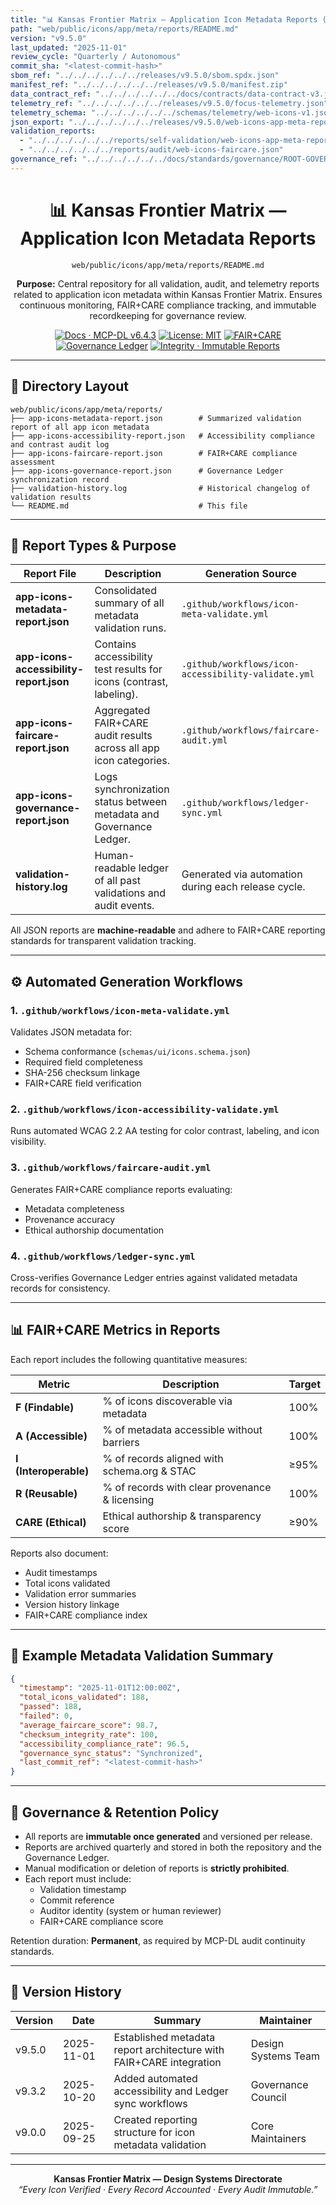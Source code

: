 ```yaml
---
title: "📊 Kansas Frontier Matrix — Application Icon Metadata Reports (Diamond⁹ Ω / Crown∞Ω Ultimate Certified)"
path: "web/public/icons/app/meta/reports/README.md"
version: "v9.5.0"
last_updated: "2025-11-01"
review_cycle: "Quarterly / Autonomous"
commit_sha: "<latest-commit-hash>"
sbom_ref: "../../../../../../releases/v9.5.0/sbom.spdx.json"
manifest_ref: "../../../../../../releases/v9.5.0/manifest.zip"
data_contract_ref: "../../../../../../docs/contracts/data-contract-v3.json"
telemetry_ref: "../../../../../../releases/v9.5.0/focus-telemetry.json"
telemetry_schema: "../../../../../../schemas/telemetry/web-icons-v1.json"
json_export: "../../../../../../releases/v9.5.0/web-icons-app-meta-reports.json"
validation_reports:
  - "../../../../../../reports/self-validation/web-icons-app-meta-reports-validation.json"
  - "../../../../../../reports/audit/web-icons-faircare.json"
governance_ref: "../../../../../../docs/standards/governance/ROOT-GOVERNANCE.md"
---
```


<div align="center">

# 📊 Kansas Frontier Matrix — **Application Icon Metadata Reports**
`web/public/icons/app/meta/reports/README.md`

**Purpose:** Central repository for all validation, audit, and telemetry reports related to application icon metadata within Kansas Frontier Matrix. Ensures continuous monitoring, FAIR+CARE compliance tracking, and immutable recordkeeping for governance review.

[![Docs · MCP-DL v6.4.3](https://img.shields.io/badge/Docs-MCP--DL%20v6.4.3-blue)](../../../../../../docs/standards/markdown_rules.md)
[![License: MIT](https://img.shields.io/badge/License-MIT-green)](../../../../../../LICENSE)
[![FAIR+CARE](https://img.shields.io/badge/FAIR%2BCARE-Compliant-orange)](../../../../../../docs/standards/governance/ROOT-GOVERNANCE.md)
[![Governance Ledger](https://img.shields.io/badge/Governance-Ledger-Active-purple)](../../../../../../docs/standards/governance/LEDGER.md)
[![Integrity · Immutable Reports](https://img.shields.io/badge/Integrity-Immutable-blueviolet)](../../../../../../reports/audit/web-icons-faircare.json)

</div>

---

## 📁 Directory Layout

```
web/public/icons/app/meta/reports/
├── app-icons-metadata-report.json        # Summarized validation report of all app icon metadata
├── app-icons-accessibility-report.json   # Accessibility compliance and contrast audit log
├── app-icons-faircare-report.json        # FAIR+CARE compliance assessment
├── app-icons-governance-report.json      # Governance Ledger synchronization record
├── validation-history.log                # Historical changelog of validation results
└── README.md                             # This file
```

---

## 🧩 Report Types & Purpose

| Report File | Description | Generation Source |
|--------------|--------------|-------------------|
| **app-icons-metadata-report.json** | Consolidated summary of all metadata validation runs. | `.github/workflows/icon-meta-validate.yml` |
| **app-icons-accessibility-report.json** | Contains accessibility test results for icons (contrast, labeling). | `.github/workflows/icon-accessibility-validate.yml` |
| **app-icons-faircare-report.json** | Aggregated FAIR+CARE audit results across all app icon categories. | `.github/workflows/faircare-audit.yml` |
| **app-icons-governance-report.json** | Logs synchronization status between metadata and Governance Ledger. | `.github/workflows/ledger-sync.yml` |
| **validation-history.log** | Human-readable ledger of all past validations and audit events. | Generated via automation during each release cycle. |

All JSON reports are **machine-readable** and adhere to FAIR+CARE reporting standards for transparent validation tracking.

---

## ⚙️ Automated Generation Workflows

### 1. `.github/workflows/icon-meta-validate.yml`
Validates JSON metadata for:
- Schema conformance (`schemas/ui/icons.schema.json`)
- Required field completeness
- SHA-256 checksum linkage
- FAIR+CARE field verification

### 2. `.github/workflows/icon-accessibility-validate.yml`
Runs automated WCAG 2.2 AA testing for color contrast, labeling, and icon visibility.

### 3. `.github/workflows/faircare-audit.yml`
Generates FAIR+CARE compliance reports evaluating:
- Metadata completeness  
- Provenance accuracy  
- Ethical authorship documentation  

### 4. `.github/workflows/ledger-sync.yml`
Cross-verifies Governance Ledger entries against validated metadata records for consistency.

---

## 📊 FAIR+CARE Metrics in Reports

Each report includes the following quantitative measures:

| Metric | Description | Target |
|--------|--------------|---------|
| **F (Findable)** | % of icons discoverable via metadata | 100% |
| **A (Accessible)** | % of metadata accessible without barriers | 100% |
| **I (Interoperable)** | % of records aligned with schema.org & STAC | ≥95% |
| **R (Reusable)** | % of records with clear provenance & licensing | 100% |
| **CARE (Ethical)** | Ethical authorship & transparency score | ≥90% |

Reports also document:
- Audit timestamps  
- Total icons validated  
- Validation error summaries  
- Version history linkage  
- FAIR+CARE compliance index  

---

## 🧾 Example Metadata Validation Summary

```json
{
  "timestamp": "2025-11-01T12:00:00Z",
  "total_icons_validated": 188,
  "passed": 188,
  "failed": 0,
  "average_faircare_score": 98.7,
  "checksum_integrity_rate": 100,
  "accessibility_compliance_rate": 96.5,
  "governance_sync_status": "Synchronized",
  "last_commit_ref": "<latest-commit-hash>"
}
```

---

## 🧱 Governance & Retention Policy

- All reports are **immutable once generated** and versioned per release.  
- Reports are archived quarterly and stored in both the repository and the Governance Ledger.  
- Manual modification or deletion of reports is **strictly prohibited**.  
- Each report must include:
  - Validation timestamp  
  - Commit reference  
  - Auditor identity (system or human reviewer)  
  - FAIR+CARE compliance score  

Retention duration: **Permanent**, as required by MCP-DL audit continuity standards.

---

## 🧾 Version History

| Version | Date | Summary | Maintainer |
|----------|------|----------|-------------|
| v9.5.0 | 2025-11-01 | Established metadata report architecture with FAIR+CARE integration | Design Systems Team |
| v9.3.2 | 2025-10-20 | Added automated accessibility and Ledger sync workflows | Governance Council |
| v9.0.0 | 2025-09-25 | Created reporting structure for icon metadata validation | Core Maintainers |

---

<div align="center">

**Kansas Frontier Matrix — Design Systems Directorate**  
*“Every Icon Verified · Every Record Accounted · Every Audit Immutable.”*

</div>

